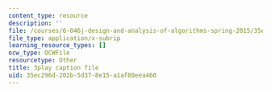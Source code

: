 ```yaml
---
content_type: resource
description: ''
file: /courses/6-046j-design-and-analysis-of-algorithms-spring-2015/35ec296d202b5d378e15a1af80eea460_2q7gqUuG_EA.vtt
file_type: application/x-subrip
learning_resource_types: []
ocw_type: OCWFile
resourcetype: Other
title: 3play caption file
uid: 35ec296d-202b-5d37-8e15-a1af80eea460
---
```

